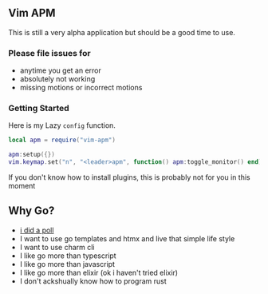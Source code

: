 
## Vim APM
This is still a very alpha application but should be a good time to use.

### Please file issues for
* anytime you get an error
* absolutely not working
* missing motions or incorrect motions

### Getting Started
Here is my Lazy `config` function.

```lua
local apm = require("vim-apm")

apm:setup({})
vim.keymap.set("n", "<leader>apm", function() apm:toggle_monitor() end)
```

If you don't know how to install plugins, this is probably not for you in this
moment

## Why Go?
* [i did a poll](https://twitter.com/ThePrimeagen/status/1745166587781349888)
* I want to use go templates and htmx and live that simple life style
* I want to use charm cli
* I like go more than typescript
* I like go more than javascript
* I like go more than elixir (ok i haven't tried elixir)
* I don't ackshually know how to program rust

